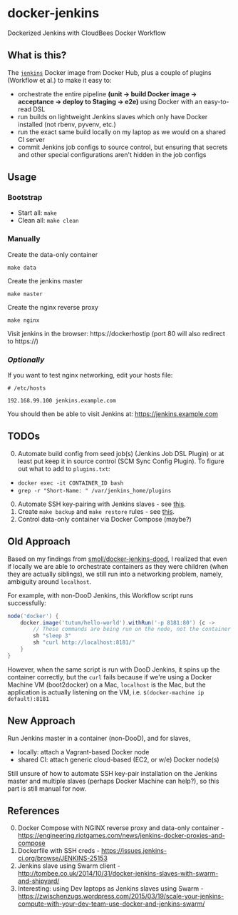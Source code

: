 # docker-jenkins
Dockerized Jenkins with CloudBees Docker Workflow

## What is this?
The [`jenkins`](https://github.com/jenkinsci/docker) Docker image from Docker Hub, plus a couple of plugins (Workflow et al.) to make it easy to:

* orchestrate the entire pipeline **(unit -> build Docker image -> acceptance -> deploy to Staging -> e2e)** using Docker with an easy-to-read DSL
* run builds on lightweight Jenkins slaves which only have Docker installed (not rbenv, pyvenv, etc.)
* run the exact same build locally on my laptop as we would on a shared CI server
* commit Jenkins job configs to source control, but ensuring that secrets and other special configurations aren't hidden in the job configs

## Usage
### Bootstrap
* Start all: `make`
* Clean all: `make clean`

### Manually
Create the data-only container
```
make data
```

Create the jenkins master
```
make master
```

Create the nginx reverse proxy
```
make nginx
```

Visit jenkins in the browser: https://dockerhostip (port 80 will also redirect to https://)

### *Optionally*

If you want to test nginx networking, edit your hosts file:
```
# /etc/hosts

192.168.99.100 jenkins.example.com
```

You should then be able to visit Jenkins at: https://jenkins.example.com

## TODOs
0. Automate build config from seed job(s) (Jenkins Job DSL Plugin) or at least put keep it in source control (SCM Sync Config Plugin). To figure out what to add to `plugins.txt`:
  * `docker exec -it CONTAINER_ID bash`
  * `grep -r "Short-Name: " /var/jenkins_home/plugins`
0. Automate SSH key-pairing with Jenkins slaves - see [this](http://stackoverflow.com/a/33290122).
0. Create `make backup` and `make restore` rules - see [this](http://aespinosa.github.io/blog/2014-03-05-import-jenkins-configuration-to-docker.html).
0. Control data-only container via Docker Compose (maybe?)

## Old Approach
Based on my findings from [smoll/docker-jenkins-dood](https://github.com/smoll/docker-jenkins-dood), I realized that even if locally we are able to orchestrate containers as they were children (when they are actually siblings), we still run into a networking problem, namely, ambiguity around `localhost`.

For example, with non-DooD Jenkins, this Workflow script runs successfully:

```groovy
node('docker') {
    docker.image('tutum/hello-world').withRun('-p 8181:80') {c ->
        // These commands are being run on the node, not the container
        sh "sleep 3"
        sh "curl http://localhost:8181/"
    }
}
```

However, when the same script is run with DooD Jenkins, it spins up the container correctly, but the `curl` fails because if we're using a Docker Machine VM (boot2docker) on a Mac, `localhost` is the Mac, but the application is actually listening on the VM, i.e. `$(docker-machine ip default):8181`

## New Approach
Run Jenkins master in a container (non-DooD), and for slaves,

* locally: attach a Vagrant-based Docker node
* shared CI: attach generic cloud-based (EC2, or w/e) Docker node(s)

Still unsure of how to automate SSH key-pair installation on the Jenkins master and multiple slaves (perhaps Docker Machine can help?), so this part is still manual for now.

## References
0. Docker Compose with NGINX reverse proxy and data-only container - https://engineering.riotgames.com/news/jenkins-docker-proxies-and-compose
0. Dockerfile with SSH creds - https://issues.jenkins-ci.org/browse/JENKINS-25153
0. Jenkins slave using Swarm client - http://tombee.co.uk/2014/10/31/docker-jenkins-slaves-with-swarm-and-shipyard/
0. Interesting: using Dev laptops as Jenkins slaves using Swarm - https://zwischenzugs.wordpress.com/2015/03/19/scale-your-jenkins-compute-with-your-dev-team-use-docker-and-jenkins-swarm/
